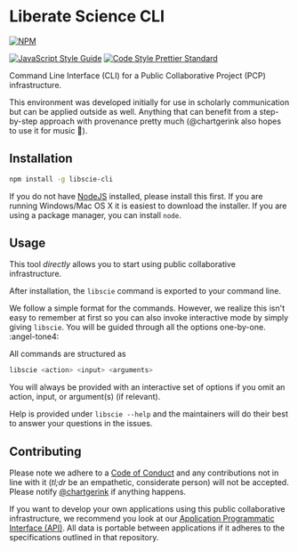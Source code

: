 # Liberate Science CLI

[![NPM](https://nodei.co/npm/libscie-cli.png)](https://npmjs.org/package/libscie-cli)

[![JavaScript Style Guide](https://img.shields.io/badge/code_style-standard-brightgreen.svg)](https://standardjs.com)
[![Code Style Prettier Standard](https://img.shields.io/badge/format-prettier_standard-ff69b4.svg)](https://github.com/sheerun/prettier-standard)

Command Line Interface (CLI) for a Public Collaborative Project (PCP)
infrastructure.

This environment was developed initially for use in scholarly
communication but can be applied outside as well. Anything that can
benefit from a step-by-step approach with provenance pretty much
(@chartgerink also hopes to use it for music :musical_keyboard:).

## Installation

```bash
npm install -g libscie-cli
```

If you do not have [NodeJS](https://nodejs.org/en/) installed, please
install this first. If you are running Windows/Mac OS X it is easiest
to download the installer. If you are using a package manager, you can
install `node`.

## Usage

This tool *directly* allows you to start using public collaborative
infrastructure.

After installation, the `libscie` command is exported to your command
line. 

We follow a simple format for the commands. However, we realize this
isn't easy to remember at first so you can also invoke interactive
mode by simply giving `libscie`. You will be guided through all the
options one-by-one. :angel-tone4:

All commands are structured as

```bash
libscie <action> <input> <arguments>
```

You will always be provided with an interactive set of options if you
omit an action, input, or argument(s) (if relevant). 

Help is provided under `libscie --help` and the maintainers will do
their best to answer your questions in the issues.

## Contributing

Please note we adhere to a [Code of Conduct](./CODE_OF_CONDUCT.md) and
any contributions not in line with it (*tl;dr* be an empathetic,
considerate person) will not be accepted. Please notify
[@chartgerink](mailto:chris@libscie.org) if anything happens.

If you want to develop your own applications using this public
collaborative infrastructure, we recommend you look at our
[Application Programmatic Interface
(API)](https://github.com/libscie/api). All data is portable between
applications if it adheres to the specifications outlined in that
repository.

